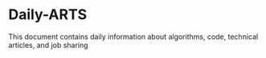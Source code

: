 # Daily-ARTS
This document contains daily information about algorithms, code, technical articles, and job sharing
